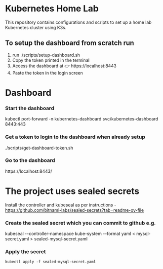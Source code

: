 # Kubernetes Home Lab

This repository contains configurations and scripts to set up a home lab Kubernetes cluster using K3s.

## To setup the dashboard from scratch run
1. run ./scripts/setup-dashboard.sh
2. Copy the token printed in the terminal
3. Access the dashboard at 👉 https://localhost:8443
4. Paste the token in the login screen

# Dashboard
### Start the dashboard
kubectl port-forward -n kubernetes-dashboard svc/kubernetes-dashboard 8443:443

### Get a token to login to the dashboard when already setup
./scripts/get-dashboard-token.sh

### Go to the dashboard
https://localhost:8443/

# The project uses sealed secrets
Install the controller and kubeseal as per instructions - https://github.com/bitnami-labs/sealed-secrets?tab=readme-ov-file

### Create the sealed secret which you can commit to github e.g.
kubeseal --controller-namespace kube-system --format yaml < mysql-secret.yaml > sealed-mysql-secret.yaml

### Apply the secret
`kubectl apply -f sealed-mysql-secret.yaml`
